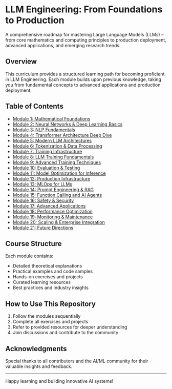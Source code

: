 # LLM Engineering: From Foundations to Production

A comprehensive roadmap for mastering Large Language Models (LLMs) – from core mathematics and computing principles to production deployment, advanced applications, and emerging research trends.

## Overview
This curriculum provides a structured learning path for becoming proficient in LLM Engineering. Each module builds upon previous knowledge, taking you from fundamental concepts to advanced applications and production deployment.

## Table of Contents
- [Module 1: Mathematical Foundations](1_Mathematical_Foundations.md)
- [Module 2: Neural Networks & Deep Learning Basics](2_Neural_Networks_Deep_Learning_Basics.md) 
- [Module 3: NLP Fundamentals](3_NLP_Fundamentals.md)
- [Module 4: Transformer Architecture Deep Dive](4_Transformer_Architecture_Deep_Dive.md)
- [Module 5: Modern LLM Architectures](5_Modern_LLM_Architectures.md)
- [Module 6: Tokenization & Data Processing](6_Tokenization_Data_Processing.md)
- [Module 7: Training Infrastructure](7_Training_Infrastructure.md)
- [Module 8: LLM Training Fundamentals](8_LLM_Training_Fundamentals.md)
- [Module 9: Advanced Training Techniques](9_Advanced_Training_Techniques.md)
- [Module 10: Evaluation & Testing](10_Evaluation_Testing.md)
- [Module 11: Model Optimization for Inference](11_Model_Optimization_Inference.md)
- [Module 12: Production Infrastructure](12_Production_Infrastructure.md)
- [Module 13: MLOps for LLMs](13_MLOps_LLMs.md)
- [Module 14: Prompt Engineering & RAG](14_Prompt_Engineering_RAG.md)
- [Module 15: Function Calling and AI Agents](15_Function_Calling_AI_Agents.md)
- [Module 16: Safety & Security](16_Safety_Security.md)
- [Module 17: Advanced Applications](17_Advanced_Applications.md)
- [Module 18: Performance Optimization](18_Performance_Optimization.md)
- [Module 19: Monitoring & Maintenance](19_Monitoring_Maintenance.md)
- [Module 20: Scaling & Enterprise Integration](20_Scaling_Enterprise_Integration.md)
- [Module 21: Future Directions](21_Future_Directions.md)

## Course Structure
Each module contains:
- Detailed theoretical explanations
- Practical examples and code samples
- Hands-on exercises and projects
- Curated learning resources
- Best practices and industry insights

## How to Use This Repository
1. Follow the modules sequentially
2. Complete all exercises and projects
3. Refer to provided resources for deeper understanding
4. Join discussions and contribute to the community

## Acknowledgments
Special thanks to all contributors and the AI/ML community for their valuable insights and feedback.

---

Happy learning and building innovative AI systems! 
